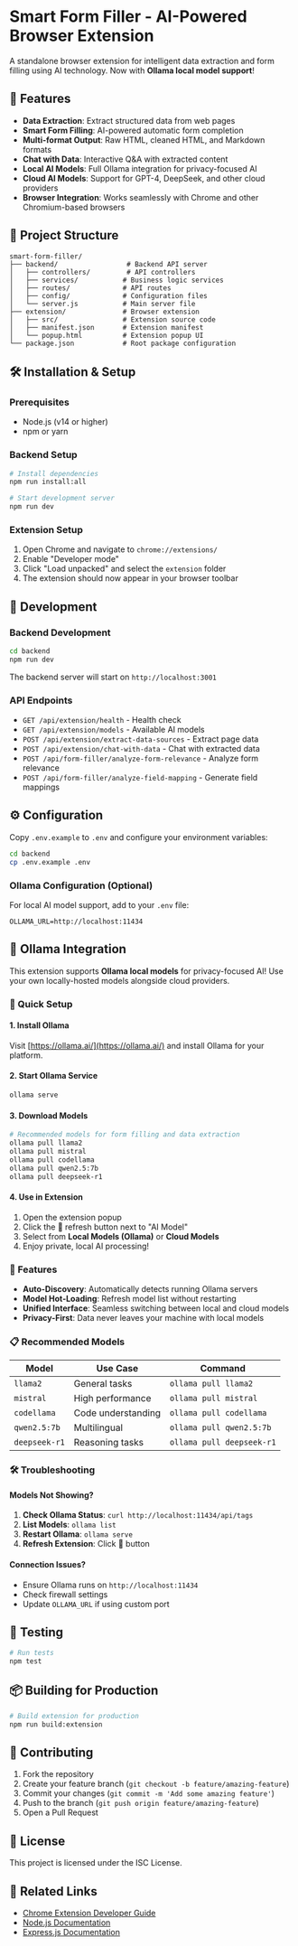 # Smart Form Filler - AI-Powered Browser Extension

A standalone browser extension for intelligent data extraction and form filling using AI technology. Now with **Ollama local model support**!

## 🚀 Features

- **Data Extraction**: Extract structured data from web pages
- **Smart Form Filling**: AI-powered automatic form completion
- **Multi-format Output**: Raw HTML, cleaned HTML, and Markdown formats
- **Chat with Data**: Interactive Q&A with extracted content
- **Local AI Models**: Full Ollama integration for privacy-focused AI
- **Cloud AI Models**: Support for GPT-4, DeepSeek, and other cloud providers
- **Browser Integration**: Works seamlessly with Chrome and other Chromium-based browsers

## 📁 Project Structure

```
smart-form-filler/
├── backend/                 # Backend API server
│   ├── controllers/         # API controllers
│   ├── services/           # Business logic services
│   ├── routes/             # API routes
│   ├── config/             # Configuration files
│   └── server.js           # Main server file
├── extension/              # Browser extension
│   ├── src/                # Extension source code
│   ├── manifest.json       # Extension manifest
│   └── popup.html          # Extension popup UI
└── package.json            # Root package configuration
```

## 🛠️ Installation & Setup

### Prerequisites
- Node.js (v14 or higher)
- npm or yarn

### Backend Setup
```bash
# Install dependencies
npm run install:all

# Start development server
npm run dev
```

### Extension Setup
1. Open Chrome and navigate to `chrome://extensions/`
2. Enable "Developer mode"
3. Click "Load unpacked" and select the `extension` folder
4. The extension should now appear in your browser toolbar

## 🔧 Development

### Backend Development
```bash
cd backend
npm run dev
```

The backend server will start on `http://localhost:3001`

### API Endpoints
- `GET /api/extension/health` - Health check
- `GET /api/extension/models` - Available AI models
- `POST /api/extension/extract-data-sources` - Extract page data
- `POST /api/extension/chat-with-data` - Chat with extracted data
- `POST /api/form-filler/analyze-form-relevance` - Analyze form relevance
- `POST /api/form-filler/analyze-field-mapping` - Generate field mappings

## ⚙️ Configuration

Copy `.env.example` to `.env` and configure your environment variables:

```bash
cd backend
cp .env.example .env
```

### Ollama Configuration (Optional)
For local AI model support, add to your `.env` file:
```env
OLLAMA_URL=http://localhost:11434
```

## 🤖 Ollama Integration

This extension supports **Ollama local models** for privacy-focused AI! Use your own locally-hosted models alongside cloud providers.

### 🚀 Quick Setup

#### 1. Install Ollama
Visit [https://ollama.ai/](https://ollama.ai/) and install Ollama for your platform.

#### 2. Start Ollama Service
```bash
ollama serve
```

#### 3. Download Models
```bash
# Recommended models for form filling and data extraction
ollama pull llama2
ollama pull mistral
ollama pull codellama
ollama pull qwen2.5:7b
ollama pull deepseek-r1
```

#### 4. Use in Extension
1. Open the extension popup
2. Click the 🔄 refresh button next to "AI Model"
3. Select from **Local Models (Ollama)** or **Cloud Models**
4. Enjoy private, local AI processing!

### 🔧 Features

- **Auto-Discovery**: Automatically detects running Ollama servers
- **Model Hot-Loading**: Refresh model list without restarting
- **Unified Interface**: Seamless switching between local and cloud models
- **Privacy-First**: Data never leaves your machine with local models

### 📋 Recommended Models

| Model | Use Case | Command |
|-------|----------|---------|
| `llama2` | General tasks | `ollama pull llama2` |
| `mistral` | High performance | `ollama pull mistral` |
| `codellama` | Code understanding | `ollama pull codellama` |
| `qwen2.5:7b` | Multilingual | `ollama pull qwen2.5:7b` |
| `deepseek-r1` | Reasoning tasks | `ollama pull deepseek-r1` |

### 🛠️ Troubleshooting

#### Models Not Showing?
1. **Check Ollama Status**: `curl http://localhost:11434/api/tags`
2. **List Models**: `ollama list`
3. **Restart Ollama**: `ollama serve`
4. **Refresh Extension**: Click 🔄 button

#### Connection Issues?
- Ensure Ollama runs on `http://localhost:11434`
- Check firewall settings
- Update `OLLAMA_URL` if using custom port

## 🧪 Testing

```bash
# Run tests
npm test
```

## 📦 Building for Production

```bash
# Build extension for production
npm run build:extension
```

## 🤝 Contributing

1. Fork the repository
2. Create your feature branch (`git checkout -b feature/amazing-feature`)
3. Commit your changes (`git commit -m 'Add some amazing feature'`)
4. Push to the branch (`git push origin feature/amazing-feature`)
5. Open a Pull Request

## 📄 License

This project is licensed under the ISC License.

## 🔗 Related Links

- [Chrome Extension Developer Guide](https://developer.chrome.com/docs/extensions/)
- [Node.js Documentation](https://nodejs.org/docs/)
- [Express.js Documentation](https://expressjs.com/)
